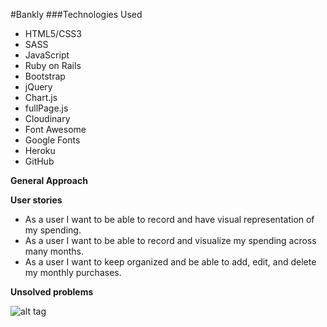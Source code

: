 #Bankly
###Technologies Used

* HTML5/CSS3 
* SASS
* JavaScript
* Ruby on Rails
* Bootstrap
* jQuery
* Chart.js
* fullPage.js
* Cloudinary
* Font Awesome
* Google Fonts
* Heroku
* GitHub

**General Approach**



**User stories**

+ As a user I want to be able to record and have visual representation of my spending.
+ As a user I want to be able to record and visualize my spending across many months.
+ As a user I want to keep organized and be able to add, edit, and delete my monthly purchases.

**Unsolved problems**



![alt tag](images/frontendbankly.jpg)